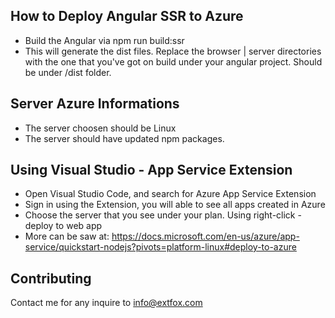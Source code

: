 ## How to Deploy Angular SSR to Azure
- Build the Angular via npm run build:ssr
- This will generate the dist files. Replace the browser | server directories with the one that you've got on build under your angular project. Should be under /dist folder.

## Server Azure Informations
- The server choosen should be Linux
- The server should have updated npm packages.

## Using Visual Studio - App Service Extension
- Open Visual Studio Code, and search for Azure App Service Extension
- Sign in using the Extension, you will able to see all apps created in Azure
- Choose the server that you see under your plan. Using right-click - deploy to web app
- More can be saw at: https://docs.microsoft.com/en-us/azure/app-service/quickstart-nodejs?pivots=platform-linux#deploy-to-azure

## Contributing
Contact me for any inquire to info@extfox.com